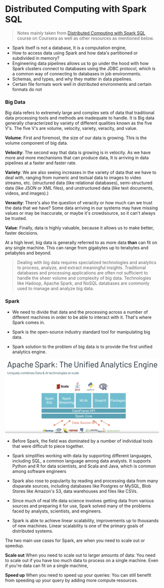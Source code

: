 # Distributed Computing with Spark SQL



>  Notes mainly taken from [Distributed Computing with Spark SQL]() course on Coursera as well as other resources as mentioned below. 



- Spark itself is not a database, It is a computation engine,
- How to access data using Spark and how data's partitioned or subdivided in memory?
-  Engineering data pipelines allows us to go under the hood with how Spark clusters connect to databases using the JDBC protocol, which is a common way of connecting to databases in job environments. 
- Schemas, and types, and why they matter in data pipelines.
- Certain file formats work well in distributed environments and certain formats do not





### Big Data



Big data refers to extremely large and complex sets of data that traditional data processing tools and methods are inadequate to handle. It is Big data generally characterized by variety of different qualities known as the five V's. The five V's are volume, velocity, variety, veracity, and value. 

**Volume**: First and foremost, the size of our data is growing. This is the volume component of big data. 

**Velocity**: The second way that data is growing is in velocity. As we have more and more mechanisms that can produce data, It is arriving in data pipelines at a faster and faster rate. 

**Variety**: We are also seeing increases in the variety of data that we have to deal with, ranging from numeric and textual data to images to video streams, etc. (structured data (like relational databases), semi-structured data (like JSON or XML files), and unstructured data (like text documents, videos, and images).)

**Veracity**: There's also the question of veracity or how much can we trust the data that we have? Some data arriving in our systems may have missing values or may be inaccurate, or maybe it's crowdsource, so it can't always be trusted. 

**Value**: Finally, data is highly valuable, because it allows us to make better, faster decisions. 

At a high level, big data is generally referred to as more data **than** can fit on any single machine. This can range from gigabytes up to terabytes and petabytes and beyond. 





>  Dealing with big data requires specialized technologies and analytics to process, analyze, and extract meaningful insights. Traditional databases and processing applications are often not sufficient to handle the sheer volume and complexity of big data. Technologies like Hadoop, Apache Spark, and NoSQL databases are commonly used to manage and analyze big data.







### Spark

* We need to divide that data and the processing across a number of different machines in order to be able to interact with it. That's where Spark comes in.

* Spark is the open-source industry standard  tool for manipulating big data.
* Spark solution to the problem of big data is to provide the first unified analytics engine. 



![](./images/unified_engine.png)





* Before Spark, the field was dominated by a number of individual tools that were difficult to piece together. 

* Spark simplifies working with data by supporting different languages, including SQL, a common language among data analysts. It supports Python and R for data scientists, and Scala and Java, which is common among software engineers





* Spark also rose to popularity by reading and processing data from many disparate sources, including databases like Postgres or MySQL, Blob Stores like Amazon's S3, data warehouses and files like CSVs. 

* Since much of real life data science involves getting data from various sources and preparing it for use, Spark solved many of the problems faced by analysts, scientists, and engineers. 









* Spark  is able to achieve linear scalability, improvements up to thousands of new machines. Linear scalability is one of the primary goals of distributed systems. 



The two main use cases for Spark, are when you need to scale out or speedup. 



**Scale out** When you need to scale out to larger amounts of data: You need to scale out if you have too much data to process on a single machine. Even if you're data can fit on a single machine, 

**Speed up** When you need to speed up your queries: You can still benefit from speeding up your query by adding more compute resources. 





